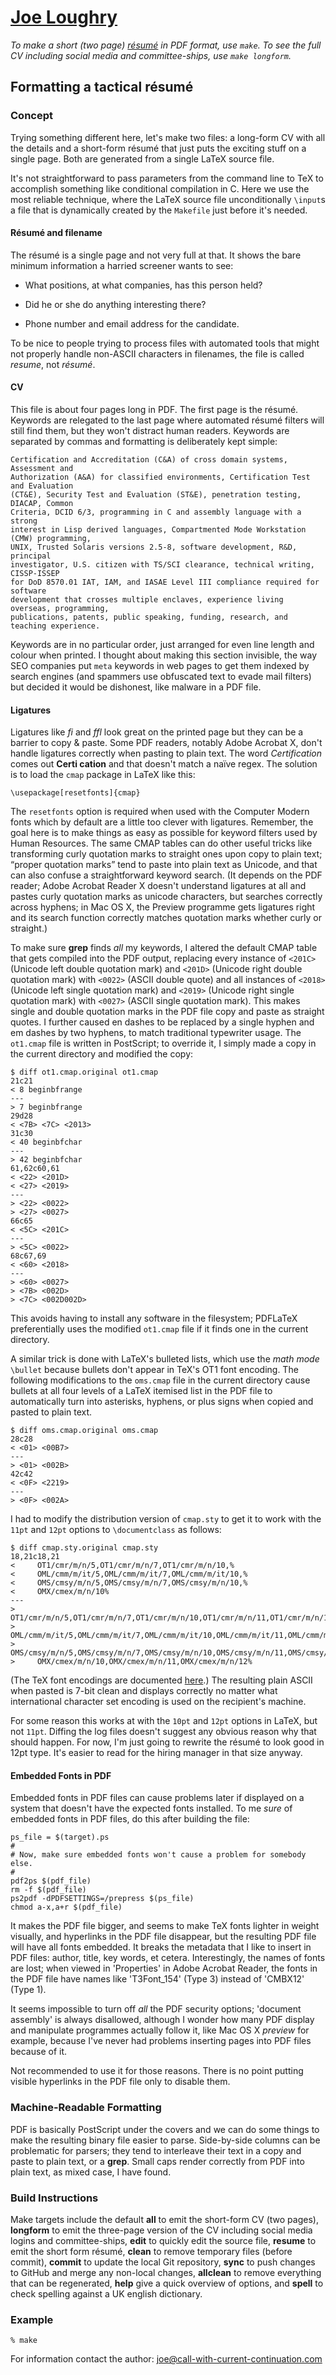 [Joe Loughry](joe.loughry@stx.ox.ac.uk)
=============

*To make a short (two page)
[résumé](https://github.com/jloughry/CV/blob/master/Joe.Loughry_information_security.pdf?raw=true)
in PDF format, use `make`. To see the full CV including social media and
committee-ships, use `make longform`.*

Formatting a tactical résumé
----------------------------

### Concept

Trying something different here, let's make two files: a long-form CV with all the details and
a short-form résumé that just puts the exciting stuff on a single page.  Both are generated
from a single LaTeX source file.

It's not straightforward to pass parameters from the command line to TeX to accomplish something
like conditional compilation in C.  Here we use the most reliable technique, where the LaTeX source
file unconditionally `\input`s a file that is dynamically created by the `Makefile` just before
it's needed.

#### Résumé and filename

The résumé is a single page and not very full at that.  It shows the bare minimum information a
harried screener wants to see:

 - What positions, at what companies, has this person held?

 - Did he or she do anything interesting there?

 - Phone number and email address for the candidate.

To be nice to people trying to process files with automated tools that might not properly
handle non-ASCII characters in filenames, the file is called *resume*, not *résumé*.

#### CV

This file is about four pages long in PDF.  The first page is the résumé.  Keywords are
relegated to the last page where automated résumé filters will still find them, but they won't
distract human readers.  Keywords are separated by commas and formatting is deliberately kept
simple:

	Certification and Accreditation (C&A) of cross domain systems, Assessment and
	Authorization (A&A) for classified environments, Certification Test and Evaluation
	(CT&E), Security Test and Evaluation (ST&E), penetration testing, DIACAP, Common
	Criteria, DCID 6/3, programming in C and assembly language with a strong
	interest in Lisp derived languages, Compartmented Mode Workstation (CMW) programming,
	UNIX, Trusted Solaris versions 2.5-8, software development, R&D, principal
	investigator, U.S. citizen with TS/SCI clearance, technical writing, CISSP-ISSEP
	for DoD 8570.01 IAT, IAM, and IASAE Level III compliance required for software
	development that crosses multiple enclaves, experience living overseas, programming,
	publications, patents, public speaking, funding, research, and teaching experience.

Keywords are in no particular order, just arranged for even line length and colour when printed.  I
thought about making this section invisible, the way SEO companies put `meta` keywords in web pages
to get them indexed by search engines (and spammers use obfuscated text to evade mail filters) but
decided it would be dishonest, like malware in a PDF file.

#### Ligatures

Ligatures like *fi* and *ffl* look great on the printed page but they can be a barrier to
copy & paste.  Some PDF readers, notably Adobe Acrobat X, don't handle ligatures correctly when
pasting to plain text.  The word *Certification* comes out **Certi cation** and that
doesn't match a naïve regex.  The solution is to load the `cmap` package in LaTeX like this:

    \usepackage[resetfonts]{cmap}

The `resetfonts` option is required when used with the Computer Modern fonts which by default
are a little too clever with ligatures.  Remember, the goal here is to make things as easy
as possible for keyword filters used by Human Resources.  The same CMAP tables can do other
useful tricks like transforming curly quotation marks to straight ones upon copy to plain
text; &#8220;proper quotation marks&#8221; tend to paste into plain text as Unicode, and
that can also confuse a straightforward keyword search.  (It depends on the PDF reader; Adobe
Acrobat Reader X doesn't understand ligatures at all and pastes curly quotation marks as
unicode characters, but searches correctly across hyphens; in Mac OS X, the Preview programme
gets ligatures right and its search function correctly matches quotation marks whether curly
or straight.)

To make sure **grep** finds *all* my keywords, I altered the default CMAP table that gets compiled
into the PDF output, replacing every instance of `<201C>` (Unicode left double quotation mark)
and `<201D>` (Unicode right double quotation mark) with `<0022>` (ASCII double quote) and all
instances of `<2018>` (Unicode left single quotation mark) and `<2019>` (Unicode right single
quotation mark) with `<0027>` (ASCII single quotation mark).  This makes single and double
quotation marks in the PDF file copy and paste as straight quotes.  I further caused en dashes
to be replaced by a single hyphen and em dashes by two hyphens, to match traditional
typewriter usage.  The `ot1.cmap` file is written in PostScript; to override it, I simply made
a copy in the current directory and modified the copy:

	$ diff ot1.cmap.original ot1.cmap
	21c21
	< 8 beginbfrange
	---
	> 7 beginbfrange
	29d28
	< <7B> <7C> <2013>
	31c30
	< 40 beginbfchar
	---
	> 42 beginbfchar
	61,62c60,61
	< <22> <201D>
	< <27> <2019>
	---
	> <22> <0022>
	> <27> <0027>
	66c65
	< <5C> <201C>
	---
	> <5C> <0022>
	68c67,69
	< <60> <2018>
	---
	> <60> <0027>
	> <7B> <002D>
	> <7C> <002D002D>

This avoids having to install any software in the filesystem; PDFLaTeX preferentially uses
the modified `ot1.cmap` file if it finds one in the current directory.

A similar trick is done with LaTeX's bulleted lists, which use the *math mode* `\bullet`
because bullets don't appear in TeX's OT1 font encoding.  The following modifications
to the `oms.cmap` file in the current directory cause bullets at all four levels of a
LaTeX itemised list in the PDF file to automatically turn into asterisks, hyphens, or
plus signs when copied and pasted to plain text.

	$ diff oms.cmap.original oms.cmap
	28c28
	< <01> <00B7>
	---
	> <01> <002B>
	42c42
	< <0F> <2219>
	---
	> <0F> <002A>

I had to modify the distribution version of `cmap.sty` to get it to work with the `11pt`
and `12pt` options to `\documentclass` as follows:

	$ diff cmap.sty.original cmap.sty
	18,21c18,21
	<     OT1/cmr/m/n/5,OT1/cmr/m/n/7,OT1/cmr/m/n/10,%
	<     OML/cmm/m/it/5,OML/cmm/m/it/7,OML/cmm/m/it/10,%
	<     OMS/cmsy/m/n/5,OMS/cmsy/m/n/7,OMS/cmsy/m/n/10,%
	<     OMX/cmex/m/n/10%
	---
	>     OT1/cmr/m/n/5,OT1/cmr/m/n/7,OT1/cmr/m/n/10,OT1/cmr/m/n/11,OT1/cmr/m/n/12,%
	>     OML/cmm/m/it/5,OML/cmm/m/it/7,OML/cmm/m/it/10,OML/cmm/m/it/11,OML/cmm/m/it/12,%
	>     OMS/cmsy/m/n/5,OMS/cmsy/m/n/7,OMS/cmsy/m/n/10,OMS/cmsy/m/n/11,OMS/cmsy/m/n/12,%
	>     OMX/cmex/m/n/10,OMX/cmex/m/n/11,OMX/cmex/m/n/12%

(The TeX font encodings are documented
[here](http://www.tex.ac.uk/ctan/macros/latex/doc/encguide.pdf).)
The resulting plain ASCII when pasted is 7-bit clean and displays correctly no matter what
international character set encoding is used on the recipient's machine.

For some reason this works at with the `10pt` and `12pt` options in LaTeX, but not `11pt`.
Diffing the log files doesn't suggest any obvious reason why that should happen.  For now,
I'm just going to rewrite the résumé to look good in 12pt type.  It's easier to read for
the hiring manager in that size anyway.

#### Embedded Fonts in PDF

Embedded fonts in PDF files can cause problems later if displayed on a system that doesn't
have the expected fonts installed. To me *sure* of embedded fonts in PDF files, do this
after building the file:

    ps_file = $(target).ps
    #
    # Now, make sure embedded fonts won't cause a problem for somebody else.
    #
    pdf2ps $(pdf_file)
    rm -f $(pdf_file)
    ps2pdf -dPDFSETTINGS=/prepress $(ps_file)
    chmod a-x,a+r $(pdf_file)

It makes the PDF file bigger, and seems to make TeX fonts lighter in weight visually,
and hyperlinks in the PDF file disappear, but the resulting PDF file will have all fonts
embedded. It breaks the metadata that I like to insert in PDF files: author, title, key
words, et cetera. Interestingly, the names of fonts are lost; when viewed in 'Properties'
in Adobe Acrobat Reader, the fonts in the PDF file have names like 'T3Font_154' (Type 3)
instead of 'CMBX12' (Type 1).

It seems impossible to turn off *all* the PDF security options; 'document assembly' is
always disallowed, although I wonder how many PDF display and manipulate programmes
actually follow it, like Mac OS X *preview* for example, because I've never had problems
inserting pages into PDF files because of it.

Not recommended to use it for those reasons. There is no point putting visible hyperlinks
in the PDF file only to disable them.

### Machine-Readable Formatting

PDF is basically PostScript under the covers and we can do some things to make the resulting
binary file easier to parse.  Side-by-side columns can be problematic for parsers; they tend
to interleave their text in a copy and paste to plain text, or a **grep**.  Small caps render
correctly from PDF into plain text, as mixed case, I have found.

### Build Instructions

Make targets include the default **all** to emit the short-form CV (two pages), **longform**
to emit the three-page version of the CV including social media logins and committee-ships,
**edit** to quickly edit
the source file, **resume** to emit the short form résumé, **clean** to remove temporary files
(before commit), **commit** to update the local Git repository, **sync** to push changes to
GitHub and merge any non-local changes, **allclean** to remove everything that can be
regenerated, **help** give a quick overview of options, and **spell** to check spelling
against a UK english dictionary.

### Example

    % make

For information contact the author: joe@call-with-current-continuation.com

